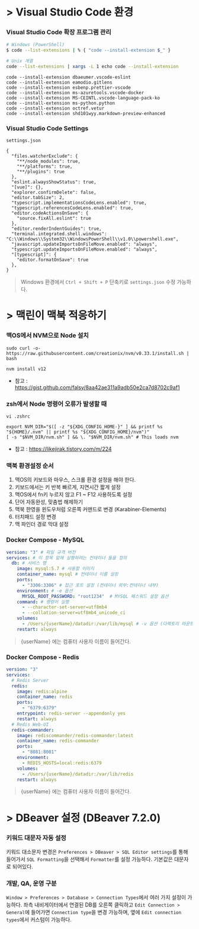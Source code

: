 # > Visual Studio Code 환경

### Visual Studio Code 확장 프로그램 관리

```bash
# Windows (PowerShell)
$ code --list-extensions | % { "code --install-extension $_" }

# Unix 계열
code --list-extensions | xargs -L 1 echo code --install-extension
```

```
code --install-extension dbaeumer.vscode-eslint
code --install-extension eamodio.gitlens
code --install-extension esbenp.prettier-vscode
code --install-extension ms-azuretools.vscode-docker        
code --install-extension MS-CEINTL.vscode-language-pack-ko  
code --install-extension ms-python.python
code --install-extension octref.vetur
code --install-extension shd101wyy.markdown-preview-enhanced
```

### Visual Studio Code Settings

`settings.json`

```
{
  "files.watcherExclude": {
    "**/node_modules": true,
    "**/platforms": true,
    "**/plugins": true
  },
  "eslint.alwaysShowStatus": true,
  "[vue]": {},
  "explorer.confirmDelete": false,
  "editor.tabSize": 2,
  "typescript.implementationsCodeLens.enabled": true,
  "typescript.referencesCodeLens.enabled": true,
  "editor.codeActionsOnSave": {
    "source.fixAll.eslint": true
  },
  "editor.renderIndentGuides": true,
  "terminal.integrated.shell.windows": "C:\\Windows\\System32\\WindowsPowerShell\\v1.0\\powershell.exe",
  "javascript.updateImportsOnFileMove.enabled": "always",
  "typescript.updateImportsOnFileMove.enabled": "always",
  "[typescript]": {
    "editor.formatOnSave": true
  },
}
```

> Windows 환경에서 `Ctrl + Shift + P` 단축키로 `settings.json` 수정 가능하다.

# > 맥린이 맥북 적응하기

### 맥OS에서 NVM으로 Node 설치

```
sudo curl -o- https://raw.githubusercontent.com/creationix/nvm/v0.33.1/install.sh | bash

nvm install v12
```

- 참고 : https://gist.github.com/falsy/8aa42ae311a9adb50e2ca7d8702c9af1


### zsh에서 Node 명령어 오류가 발생할 때

```
vi .zshrc

export NVM_DIR="$([ -z "${XDG_CONFIG_HOME-}" ] && printf %s "${HOME}/.nvm" || printf %s "${XDG_CONFIG_HOME}/nvm")"
[ -s "$NVM_DIR/nvm.sh" ] && \. "$NVM_DIR/nvm.sh" # This loads nvm
```

- 참고 : https://likejirak.tistory.com/m/224

### 맥북 환경설정 순서

1. 맥OS의 키보드와 마우스, 스크롤 환경 설정을 해야 한다.
2. 키보드에서는 키 반복 빠르게, 지연시간 짧게 설정
3. 맥OS에서 fn키 누르지 않고 F1 ~ F12 사용하도록 설정
4. 단어 자동완성, 맞춤법 해제하기
5. 맥북 한영을 윈도우처럼 오른쪽 커맨드로 변경 (Karabiner-Elements)
6. 터치패드 설정 변경
7. 맥 파인더 경로 막대 설정

### Docker Compose - MySQL

```yml
version: "3" # 파일 규격 버전
services: # 이 항목 밑에 실행하려는 컨테이너 들을 정의
  db: # 서비스 명
    image: mysql:5.7 # 사용할 이미지
    container_name: mysql # 컨테이너 이름 설정
    ports:
      - "3306:3306" # 접근 포트 설정 (컨테이너 외부:컨테이너 내부)
    environment: # -e 옵션
      MYSQL_ROOT_PASSWORD: "root1234"  # MYSQL 패스워드 설정 옵션
    command: # 명령어 실행
      - --character-set-server=utf8mb4
      - --collation-server=utf8mb4_unicode_ci
    volumes:
      - /Users/{userName}/datadir:/var/lib/mysql # -v 옵션 (다렉토리 마운트 설정)
    restart: always
```

> {userName} 에는 컴퓨터 사용자 이름이 들어간다.

### Docker Compose - Redis

```yml
version: "3"
services:
  # Redis Server
  redis:
    image: redis:alpine
    container_name: redis
    ports:
      - "6379:6379"
    entrypoint: redis-server --appendonly yes
    restart: always
  # Redis Web-UI
  redis-commander:
    image: rediscommander/redis-commander:latest
    container_name: redis-commander
    ports:
      - "8081:8081"
    environment:
      - REDIS_HOSTS=local:redis:6379
    volumes:
      - /Users/{userName}/datadir:/var/lib/redis
    restart: always
```

> {userName} 에는 컴퓨터 사용자 이름이 들어간다.

# > DBeaver 설정 (DBeaver 7.2.0)

### 키워드 대문자 자동 설정

키워드 대소문자 변경은 `Preferences > DBeaver > SQL Editor settings`를 통해 들어가서 `SQL Formatting`을 선택해서 `Formatter`를 설정 가능하다. 기본값은 대문자로 되어있다.

### 개발, QA, 운영 구분

`Window > Preferences > Database > Connection Types`에서 여러 가지 설정이 가능하다.
좌측 내비게이터에서 연결된 DB를 오른쪽 클릭하고 `Edit Connection > General`에 들어가면 `Connection type`을 변경 가능하며, 옆에 `Edit connection types`에서 커스텀이 가능하다.




